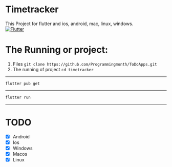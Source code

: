# Timetracker 
This Project for flutter and ios, android, mac, linux, windows.
<br>
[![Flutter](https://img.shields.io/badge/Flutter-02569B?style=flat&logo=flutter&logoColor=white)](https://flutter.dev/)

# The Running or project:

1. Files `git clone https://github.com/Programmingmonth/ToDoApps.git`
2. The running of project `cd timetracker`
------------------------------------------------------------------------------------------------------------------------------------------------------------------------------------
```
flutter pub get
```
------------------------------------------------------------------------------------------------------------------------------------------------------------------------------------
```
flutter run
```
------------------------------------------------------------------------------------------------------------------------------------------------------------------------------------
# TODO
- [x] Android
- [x] Ios
- [x] Windows
- [x] Macos
- [x] Linux
